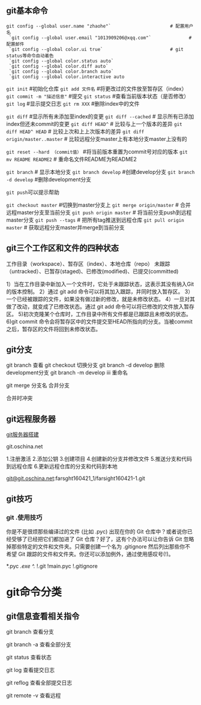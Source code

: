 ## git基本命令

```
git config --global user.name "zhaohe"`                      # 配置用户名
 `git config --global user.email "1013909206@xqq.com"`              # 配置邮件
 `git config --global color.ui true`                         # git status等命令自动着色
 `git config --global color.status auto`
 `git config --global color.diff auto`
 `git config --global color.branch auto`
 `git config --global color.interactive auto
```

`git init`              #初始化仓库
 `git add 文件名`               #将更改过的文件放至暂存区（index）
 `git commit -m "描述信息"`   #提交
 `git status`               #查看当前版本状态（是否修改）
 `git log`              #显示提交日志
 `git rm XXX`               #删除index中的文件

`git diff`             #显示所有未添加至index的变更
 `git diff --cached`                      # 显示所有已添加index但还未commit的变更
 `git diff HEAD^`                      # 比较与上一个版本的差异
 `git diff HEAD^ HEAD`                  # 比较上次和上上次版本的差异
 `git diff origin/master..master`         # 比较远程分支master上有本地分支master上没有的

`git reset --hard （commit值）`        #将当前版本重置为commit号对应的版本
 `git mv README README2`                  # 重命名文件README为README2

`git branch`                                             # 显示本地分支
 `git branch develop`       #创建develop分支
 `git branch -d develop`         #删除development分支

`git push`可以提示帮助

`git checkout master`           #切换到master分支上
 `git merge origin/master`           # 合并远程master分支至当前分支
 `git push origin master`                  # 将当前分支push到远程master分支
 `git push --tags`           # 把所有tag推送到远程仓库
 `git pull origin master`                  # 获取远程分支master并merge到当前分支

## git三个工作区和文件的四种状态

工作目录（workspace）、暂存区（index）、本地仓库（repo）
 未跟踪（untracked）、已暂存(staged)、已修改(modified)、已提交(committed)

1）当在工作目录中新加入一个文件时，它处于未跟踪状态，这表示其没有纳入Git的版本控制。
 2）通过 git add 命令可以将其加入跟踪，并同时放入暂存区。
 3）一个已经被跟踪的文件，如果没有做过新的修改，就是未修改状态。
 4）一旦对其做了改动，就变成了已修改状态。通过 git add 命令可以将已修改的文件放入暂存区。
 5)初次克隆某个仓库时，工作目录中所有文件都是已跟踪且未修改的状态。
 6)git commit 命令会将暂存区中的文件提交至HEAD所指向的分支。当被commit之后，暂存区的文件将回到未修改状态。

## git分支

git branch              查看
 git checkout                切换分支
 git branch -d develop           删除development分支
 git branch -m develop   iii     重命名

git merge 分支名           合并分支

合并时冲突

## git远程服务器

[git服务器搭建](https://link.jianshu.com?t=http://www.liaoxuefeng.com/wiki/0013739516305929606dd18361248578c67b8067c8c017b000/00137583770360579bc4b458f044ce7afed3df579123eca000/)

git.oschina.net

1.注册激活
 2.添加公钥
 3.创建项目
 4.创建新的分支并修改文件
 5.推送分支和代码到远程仓库
 6.更新远程仓库的分支和代码到本地

[git@git.oschina.net](https://link.jianshu.com?t=mailto:git@git.oschina.net):farsght160421_1/farsight160421-1.git

## git技巧

### git .使用技巧

你是不是很烦那些编译过的文件 (比如 .pyc) 出现在你的 Git 仓库中？或者说你已经受够了已经把它们都加进了 Git 仓库？好了，这有个办法可以让你告诉 Git 忽略掉那些特定的文件和文件夹。只需要创建一个名为 .gitignore 然后列出那些你不希望 Git 跟踪的文件和文件夹。你还可以添加例外，通过使用感叹号(!)。

*.pyc
 *.exe
 ^.*
 !.git
 !main.pyc
 !.gitignore

# git命令分类

## git信息查看相关指令

git branch 查看分支

git branch -a 查看全部分支

git status 查看状态

git log 查看提交日志

git reflog  查看全部提交日志

git remote -v 查看远程

